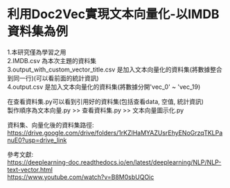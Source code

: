 # 利用Doc2Vec實現文本向量化-以IMDB資料集為例
1.本研究僅為學習之用  
2.IMDB.csv 為本次主題的資料集  
3.output_with_custom_vector_title.csv 是加入文本向量化的資料集(將數據整合到同一行)(可以看前面的統計資訊)  
4.output.csv 是加入文本向量化的資料集(將數據分開'vec_0' ~ 'vec_19)  
  
在查看資料集.py可以看到引用好的資料集(包括查看data, 空值, 統計資訊)  
製作順序為文本向量.py >> 查看資料集.py >> 文本向量圖示化.py  
  
資料集、向量化後的資料集路徑:  
https://drive.google.com/drive/folders/1rKZlHaMYAZUsrEhyENoGrzqTKLPanuE0?usp=drive_link  
  
參考文獻:  
https://deeplearning-doc.readthedocs.io/en/latest/deeplearning/NLP/NLP-text-vector.html  
https://www.youtube.com/watch?v=B8M0sbUQOic  
